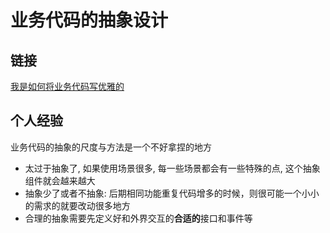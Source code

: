 # 业务代码的抽象设计
## 链接 
[我是如何将业务代码写优雅的](https://juejin.im/post/5cc7d540e51d456e537ef39e)

## 个人经验
业务代码的抽象的尺度与方法是一个不好拿捏的地方
- 太过于抽象了, 如果使用场景很多, 每一些场景都会有一些特殊的点, 这个抽象组件就会越来越大
- 抽象少了或者不抽象: 后期相同功能重复代码增多的时候，则很可能一个小小的需求的就要改动很多地方
- 合理的抽象需要先定义好和外界交互的**合适的**接口和事件等
